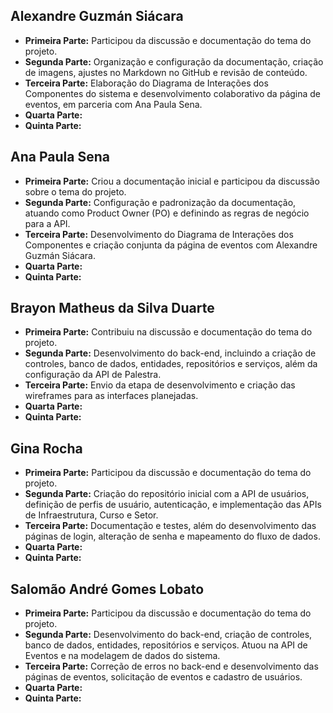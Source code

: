 ## Alexandre Guzmán Siácara
- **Primeira Parte:** Participou da discussão e documentação do tema do projeto.
- **Segunda Parte:** Organização e configuração da documentação, criação de imagens, ajustes no Markdown no GitHub e revisão de conteúdo.
- **Terceira Parte:** Elaboração do Diagrama de Interações dos Componentes do sistema e desenvolvimento colaborativo da página de eventos, em parceria com Ana Paula Sena.
- **Quarta Parte:** 
- **Quinta Parte:** 

## Ana Paula Sena
- **Primeira Parte:** Criou a documentação inicial e participou da discussão sobre o tema do projeto.
- **Segunda Parte:** Configuração e padronização da documentação, atuando como Product Owner (PO) e definindo as regras de negócio para a API.
- **Terceira Parte:** Desenvolvimento do Diagrama de Interações dos Componentes e criação conjunta da página de eventos com Alexandre Guzmán Siácara.
- **Quarta Parte:** 
- **Quinta Parte:** 

## Brayon Matheus da Silva Duarte
- **Primeira Parte:** Contribuiu na discussão e documentação do tema do projeto.
- **Segunda Parte:** Desenvolvimento do back-end, incluindo a criação de controles, banco de dados, entidades, repositórios e serviços, além da configuração da API de Palestra.
- **Terceira Parte:** Envio da etapa de desenvolvimento e criação das wireframes para as interfaces planejadas.
- **Quarta Parte:** 
- **Quinta Parte:** 

## Gina Rocha
- **Primeira Parte:** Participou da discussão e documentação do tema do projeto.
- **Segunda Parte:** Criação do repositório inicial com a API de usuários, definição de perfis de usuário, autenticação, e implementação das APIs de Infraestrutura, Curso e Setor.
- **Terceira Parte:** Documentação e testes, além do desenvolvimento das páginas de login, alteração de senha e mapeamento do fluxo de dados.
- **Quarta Parte:** 
- **Quinta Parte:** 

## Salomão André Gomes Lobato
- **Primeira Parte:** Participou da discussão e documentação do tema do projeto.
- **Segunda Parte:** Desenvolvimento do back-end, criação de controles, banco de dados, entidades, repositórios e serviços. Atuou na API de Eventos e na modelagem de dados do sistema.
- **Terceira Parte:** Correção de erros no back-end e desenvolvimento das páginas de eventos, solicitação de eventos e cadastro de usuários.
- **Quarta Parte:** 
- **Quinta Parte:** 
